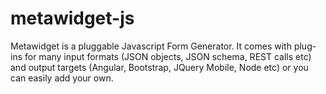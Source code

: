 metawidget-js
=============

Metawidget is a pluggable Javascript Form Generator. It comes with plug-ins for many input formats (JSON objects, JSON schema, REST calls etc) and output targets (Angular, Bootstrap, JQuery Mobile, Node etc) or you can easily add your own.
